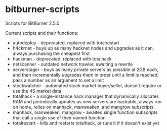 # bitburner-scripts
Scripts for BitBurner 2.5.0

Current scripts and their functions:
- autodeploy - deprecated, replaced with totalrestart
- h4ckrnet - buys up as many hacknet nodes and upgrades as it can, always purchasing the cheapest first
- hackman - deprecated, replaced with totalhack
- netscanner - outdated network trawler, awaiting a rewrite
- serverstager - buys as many private servers as possible at 2GB each, and then incrementally upgrades them in order until a limit is reached, pass a number as an argument to set a limit
- stockwatcher - automated stock market buyer/seller, doesn't require or use the 4S market data
- totalhack - a single-instance hack manager that dynamically allocates RAM and periodically updates as new servers are hackable, always run on home, relies on manhack, manweaken, and mangrow subscripts
- manhack, manweaken, mangrow - awaited single function subscripts that call a single use of their named function
- totalrestart - kills and restarts totalhack, or runs it if it doesn't exist yet
